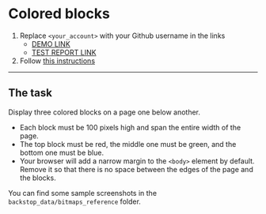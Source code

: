 # Colored blocks
1. Replace `<your_account>` with your Github username in the links
    - [DEMO LINK](https://VladVykhrystyuk1996.github.io/layout_colored-blocks/)
    - [TEST REPORT LINK](https://VladVykhrystyuk1996.github.io/layout_colored-blocks/report/html_report/)
2. Follow [this instructions](https://mate-academy.github.io/layout_task-guideline/)
___

## The task
Display three colored blocks on a page one below another.

- Each block must be 100 pixels high and span the entire width of the page.
- The top block must be red, the middle one must be green, and the bottom one must be blue.
- Your browser will add a narrow margin to the `<body>` element by default. Remove it so that there is no space between the edges of the page and the blocks.

You can find some sample screenshots in the `backstop_data/bitmaps_reference` folder.
